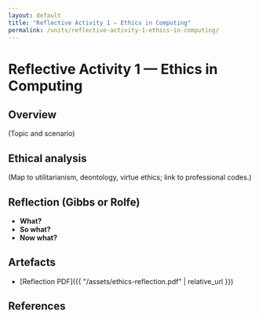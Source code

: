 ```yaml
---
layout: default
title: "Reflective Activity 1 — Ethics in Computing"
permalink: /units/reflective-activity-1-ethics-in-computing/
---
```


# Reflective Activity 1 — Ethics in Computing

## Overview
(Topic and scenario)

## Ethical analysis
(Map to utilitarianism, deontology, virtue ethics; link to professional codes.)

## Reflection (Gibbs or Rolfe)
- **What?**
- **So what?**
- **Now what?**

## Artefacts
- [Reflection PDF]({{ "/assets/ethics-reflection.pdf" | relative_url }})

## References
